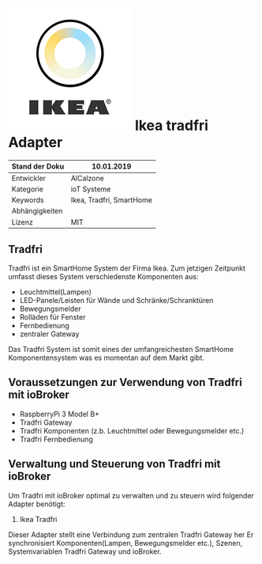 ﻿![Logo](media/tradfri.png)
Ikea tradfri Adapter
=============

| Stand der Doku | 10.01.2019                      |
|----------------|---------------------------------|
| Entwickler     | AlCalzone            	   |
| Kategorie      | ioT Systeme                     |
| Keywords       | Ikea, Tradfri, SmartHome |
| Abhängigkeiten |                                 |
| Lizenz         | MIT                             |

Tradfri
---------

Tradfri ist ein SmartHome System der Firma Ikea. Zum jetzigen Zeitpunkt umfasst
dieses System verschiedenste Komponenten aus:

- Leuchtmittel(Lampen)
- LED-Panele/Leisten für Wände und Schränke/Schranktüren
- Bewegungsmelder
- Rolläden für Fenster
- Fernbedienung
- zentraler Gateway

Das Tradfri System ist somit eines der umfangreichesten SmartHome Komponentensystem
was es momentan auf dem Markt gibt.

Voraussetzungen zur Verwendung von Tradfri mit ioBroker
---------------------------------------------------------------

- RaspberryPi 3 Model B+
- Tradfri Gateway
- Tradfri Komponenten (z.b. Leuchtmittel oder Bewegungsmelder etc.)
- Tradfri Fernbedienung


Verwaltung und Steuerung von Tradfri mit ioBroker
---------------------------------------------------------------

Um Tradfri mit ioBroker optimal zu verwalten und zu steuern
wird folgender Adapter benötigt:

1.  Ikea Tradfri

Dieser Adapter stellt eine Verbindung zum zentralen Tradfri Gateway her
Er synchronisiert Komponenten(Lampen, Bewegungsmelder etc.), Szenen, Systemvariablen 
Tradfri Gateway und ioBroker.



